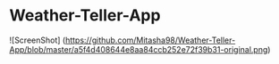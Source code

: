 # Weather-Teller-App

![ScreenShot] (https://github.com/Mitasha98/Weather-Teller-App/blob/master/a5f4d408644e8aa84ccb252e72f39b31-original.png)
